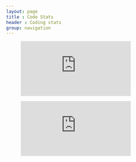 ```yaml
---
layout: page
title : Code Stats
header : Coding stats
group: navigation
---
```


<figure><embed src="https://wakatime.com/share/@bassochette/8b2ee022-bdc4-4683-8238-ba3947523357.svg"/></figure>

<figure><embed src="https://wakatime.com/share/@bassochette/3bb73c1b-68fd-4d23-9364-ac8979ad3e14.svg"/></figure>
